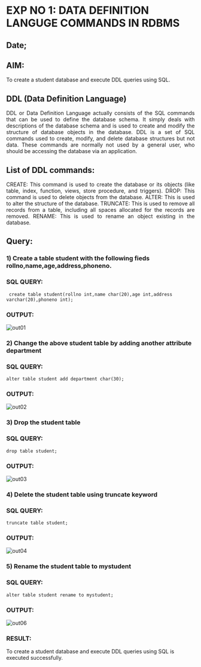 # EXP NO 1: DATA DEFINITION LANGUGE COMMANDS IN RDBMS

## Date;

## AIM:
To create a student database and execute DDL queries using SQL.


## DDL (Data Definition Language)
<div align="justify">
DDL or Data Definition Language actually consists of the SQL commands that can be used to define the database schema. It simply deals with descriptions of the database schema and is used to create and modify the structure of database objects in the database. DDL is a set of SQL commands used to create, modify, and delete database structures but not data. These commands are normally not used by a general user, who should be accessing the database via an application.
</div>
 
## List of DDL commands: 
<div align="justify">
CREATE: This command is used to create the database or its objects (like table, index, function, views, store procedure, and triggers).
DROP: This command is used to delete objects from the database.
ALTER: This is used to alter the structure of the database.
TRUNCATE: This is used to remove all records from a table, including all spaces allocated for the records are removed.
RENAME: This is used to rename an object existing in the database.
</div>

## Query:
### 1) Create a table student with the following fieds rollno,name,age,address,phoneno.

### SQL QUERY: 
```
 create table student(rollno int,name char(20),age int,address varchar(20),phoneno int);
```
### OUTPUT:

![out01](https://github.com/deepikasrinivasans/G2_DBMS/assets/119393935/022e62e2-4a56-4a44-b505-1a37123ee806)

### 2) Change the above student table by adding another attribute department

### SQL QUERY: 
```
alter table student add department char(30);
```
### OUTPUT:
![out02](https://github.com/deepikasrinivasans/G2_DBMS/assets/119393935/e6de9a84-8899-437a-b4be-8b278a127d9a)
### 3) Drop the student table
 
### SQL QUERY: 
 ```
drop table student;
```

### OUTPUT:
![out03](https://github.com/deepikasrinivasans/G2_DBMS/assets/119393935/29293724-c10b-408e-a9d5-7644fde3c403)

### 4) Delete the student table using truncate keyword

### SQL QUERY: 
```
truncate table student;
```
### OUTPUT:
![out04](https://github.com/deepikasrinivasans/G2_DBMS/assets/119393935/b77f7953-76e1-40b5-8fe3-969a8045ddc1)
### 5) Rename the student table to mystudent

### SQL QUERY: 
```
alter table student rename to mystudent;
```
### OUTPUT:
![out06](https://github.com/deepikasrinivasans/G2_DBMS/assets/119393935/c06008fb-ed03-4009-867f-0c1c9305eff9)
### RESULT:
To create a student database and execute DDL queries using SQL is executed successfully.
